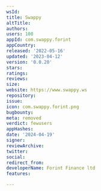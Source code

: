 ```yaml
---
wsId: 
title: Swappy
altTitle: 
authors: 
users: 100
appId: com.swappy.forint
appCountry: 
released: '2022-05-16'
updated: '2023-04-12'
version: '0.0.20'
stars: 
ratings: 
reviews: 
size: 
website: https://www.swappy.ws
repository: 
issue: 
icon: com.swappy.forint.png
bugbounty: 
meta: removed
verdict: fewusers
appHashes: 
date: '2024-04-19'
signer: 
reviewArchive: 
twitter: 
social: 
redirect_from: 
developerName: Forint Finance ltd
features: 

---
```


